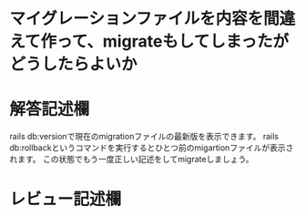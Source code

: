 # マイグレーションファイルを内容を間違えて作って、migrateもしてしまったがどうしたらよいか
# 解答記述欄
rails db:versionで現在のmigrationファイルの最新版を表示できます。
rails db:rollbackというコマンドを実行するとひとつ前のmigartionファイルが表示されます。
この状態でもう一度正しい記述をしてmigrateしましょう。




# レビュー記述欄
